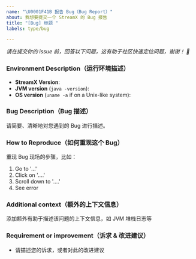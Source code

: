```yaml
---
name: "\U0001F41B 报告 Bug（Bug Report）"
about: 我想要提交一个 StreamX 的 Bug 报告
title: "[Bug] 标题 "
labels: type/bug

---
```

*请在提交你的 issue 前，回答以下问题，这有助于社区快速定位问题，谢谢！ 🙏*

### Environment Description（运行环境描述）
* **StreamX Version**: 
* **JVM version** (`java -version`):
* **OS version** (`uname -a` if on a Unix-like system):

### Bug Description（Bug 描述）
请简要、清晰地对您遇到的 Bug 进行描述。

### How to Reproduce（如何重现这个 Bug） 
重现 Bug 现场的步骤，比如：
1. Go to '...'
2. Click on '....'
3. Scroll down to '....'
4. See error

### Additional context（额外的上下文信息）
添加额外有助于描述该问题的上下文信息，如 JVM 堆栈日志等

### Requirement or improvement（诉求 & 改进建议）
- 请描述您的诉求，或者对此的改进建议
